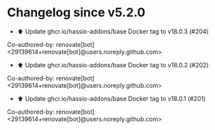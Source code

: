 # Changelog since v5.2.0
- ⬆️ Update ghcr.io/hassio-addons/base Docker tag to v18.0.3 (#204)

Co-authored-by: renovate[bot] <29139614+renovate[bot]@users.noreply.github.com> 
- ⬆️ Update ghcr.io/hassio-addons/base Docker tag to v18.0.2 (#202)

Co-authored-by: renovate[bot] <29139614+renovate[bot]@users.noreply.github.com> 
- ⬆️ Update ghcr.io/hassio-addons/base Docker tag to v18.0.1 (#201)

Co-authored-by: renovate[bot] <29139614+renovate[bot]@users.noreply.github.com> 
